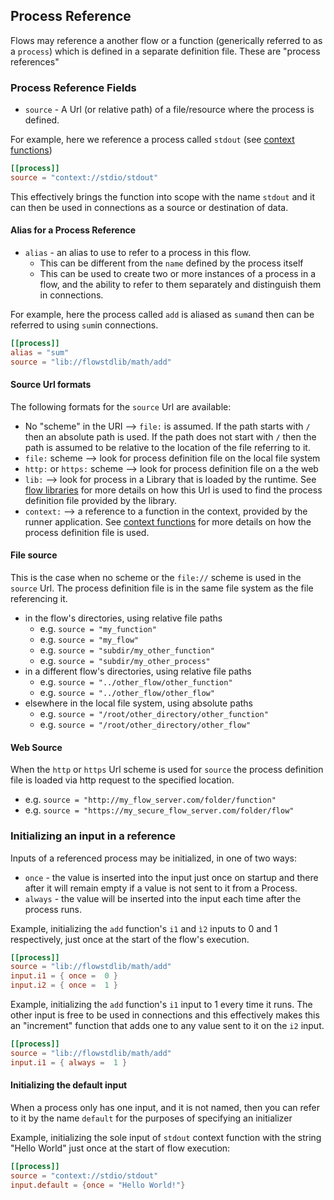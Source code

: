 ## Process Reference
Flows may reference a another flow or a function (generically referred to as a `process`) which is defined in a
separate definition file. These are "process references"

### Process Reference Fields
* `source` - A Url (or relative path) of a file/resource where the process is defined. 

For example, here we reference a process called `stdout` (see [context functions](context_functions.md))
```toml
[[process]]
source = "context://stdio/stdout"
```

This effectively brings the function into scope with the name `stdout` and it can then be used in connections
as a source or destination of data.

#### Alias for a Process Reference
* `alias` - an alias to use to refer to a process in this flow.
  * This can be different from the `name` defined by the process itself
  * This can be used to create two or more instances of a process in a flow,
    and the ability to refer to them separately and distinguish them in connections.

For example, here the process called `add` is aliased as `sum`and then can be referred to using `sum`in
connections.
```toml
[[process]]
alias = "sum"
source = "lib://flowstdlib/math/add"
```

#### Source Url formats
The following formats for the `source` Url are available:
* No "scheme" in the URI --> `file:` is assumed. If the path starts with `/` then an absolute path is used. If
the path does not start with `/` then the path is assumed to be relative to the location of the file referring to it.
* `file:` scheme --> look for process definition file on the local file system
* `http:` or `https:` scheme --> look for process definition file on a the web
* `lib:` --> look for process in a Library that is loaded by the runtime. See [flow libraries](flow_libraries.md) for 
more details on how this Url is used to find the process definition file provided by the library.
* `context:` --> a reference to a function in the context, provided by the runner application. See [context 
  functions](context_functions.md) for more details on how the process definition file is used.

#### File source
This is the case when no scheme or the `file://` scheme is used in the `source` Url.
The process definition file is in the same file system as the file referencing it.
* in the flow's directories, using relative file paths 
    * e.g. `source = "my_function"`
    * e.g. `source = "my_flow"`
    * e.g. `source = "subdir/my_other_function"`
    * e.g. `source = "subdir/my_other_process"`
* in a different flow's directories, using relative file paths
    * e.g. `source = "../other_flow/other_function"`
    * e.g. `source = "../other_flow/other_flow"`
* elsewhere in the local file system, using absolute paths
    * e.g. `source = "/root/other_directory/other_function"`
    * e.g. `source = "/root/other_directory/other_flow"`

#### Web Source
When the `http` or `https` Url scheme is used for `source` the process definition file is loaded via http request
to the specified location.
* e.g. `source = "http://my_flow_server.com/folder/function"`
* e.g. `source = "https://my_secure_flow_server.com/folder/flow"`

### Initializing an input in a reference
Inputs of a referenced process may be initialized, in one of two ways:
* `once` - the value is inserted into the input just once on startup and there after it will remain empty if a 
  value is not sent to it from a Process.
* `always` - the value will be inserted into the input each time after the process runs.

Example, initializing the `add` function's `i1` and `ì2` inputs to 0 and 1 respectively, just once at the start
of the flow's execution.
```toml
[[process]]
source = "lib://flowstdlib/math/add"
input.i1 = { once =  0 }
input.i2 = { once =  1 }
```

Example, initializing the `add` function's `i1` input to 1 every time it runs. The other input is free to be
used in connections and this effectively makes this an "increment" function that adds one to any value sent to it
on the `i2` input.
```toml
[[process]]
source = "lib://flowstdlib/math/add"
input.i1 = { always =  1 }
```

#### Initializing the default input
When a process only has one input, and it is not named, then you can refer to it by the name `default` for the
purposes of specifying an initializer

Example, initializing the sole input of `stdout` context function with the string "Hello World" just once at
the start of flow execution:
```toml
[[process]]
source = "context://stdio/stdout"
input.default = {once = "Hello World!"}
```

